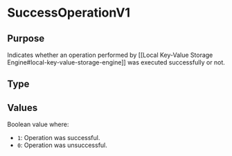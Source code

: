 # SuccessOperationV1

## Purpose
<!-- ANCHOR: purpose -->
Indicates whether an operation performed by [[Local Key-Value Storage Engine#local-key-value-storage-engine]]
was executed successfully or not. 

<!-- ANCHOR_END: purpose -->

## Type

<!-- ANCHOR: type -->
<div class="type">


</div>
<!-- ANCHOR_END: type -->

## Values

Boolean value where:
- `1`: Operation was successful. 
- `0`: Operation was unsuccessful.